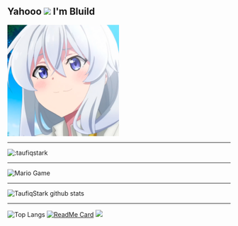 ## Yahooo <img src="https://github.com/TheDudeThatCode/TheDudeThatCode/blob/master/Assets/Hi.gif" width="29px"> I'm Bluild
<img align="center" height="auto" width="50%" src="https://github.com/TaufiqStark/TaufiqStark/blob/main/img/elaina.png"/>

___

<img src="https://count.getloli.com/get/@:taufiqstark?theme=gelbooru-h" alt=":taufiqstark"/>

___

<img src="https://github.com/TheDudeThatCode/TheDudeThatCode/blob/master/Assets/Mario_Gameplay.gif" alt="Mario Game" width="600" />

___

![TaufiqStark github stats](https://github-readme-stats.vercel.app/api?username=taufiqstark&show_icons=true&theme=buefy&show_owner=true)
___

![Top Langs](https://github-readme-stats.vercel.app/api/top-langs/?username=taufiqstark&theme=buefy)
[![ReadMe Card](https://github-readme-stats.vercel.app/api/pin/?username=taufiqstark&repo=BangunDatar&theme=buefy)](https://github.com/taufiqstark/BangunDatar)
![](https://github-profile-trophy.vercel.app/?username=TaufiqStark&row=2&column=3)

<!--
**TaufiqStark/TaufiqStark** is a ✨ _special_ ✨ repository because its `README.md` (this file) appears on your GitHub profile.

Here are some ideas to get you started:

- 🔭 I’m currently working on ...
- 🌱 I’m currently learning ...
- 👯 I’m looking to collaborate on ...
- 🤔 I’m looking for help with ...
- 💬 Ask me about ...
- 📫 How to reach me: ...
- 😄 Pronouns: ...
- ⚡ Fun fact: ...
-->
